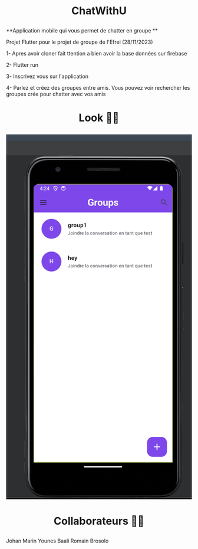 #
# <p align="center">ChatWithU</p>


**Application mobile qui vous permet de chatter en groupe **

Projet Flutter pour le projet de groupe de l'Efrei (28/11/2023)

1- Apres avoir cloner fait ttention a bien avoir la base données sur firebase

2- Flutter run

3- Inscrivez vous sur l'application

4- Parlez et créez des groupes entre amis. Vous pouvez voir rechercher les groupes crée pour chatter avec vos amis

# <p align="center">Look 👨‍💻<p>
![Capture d’écran 2023-11-29 à 16.24.16.png](Capture%20d%E2%80%99%C3%A9cran%202023-11-29%20%C3%A0%2016.24.16.png)

# <p align="center">Collaborateurs 👨‍💻<p>


Johan Marin
Younes Baali
Romain Brosolo

